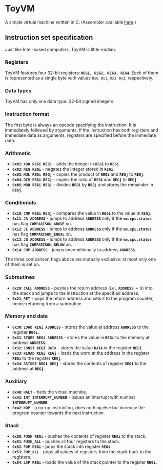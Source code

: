 # ToyVM
A simple virtual machine written in C. (Assembler available [here](https://github.com/coderodde/jToyAssembler).)

## Instruction set specification 
Just like Intel-based computers, ToyVM is little-endian.

### Registers
ToyVM features four 32-bit registers: **`REG1, REG2, REG3, REG4`**. Each of them is represented as a single byte with values `0x0`, `0x1`, `0x2`, `0x3`, respectively.

### Data types
ToyVM has only one data type: 32-bit signed integers.

### Instruction format
The first byte is always an opcode specifying the instruction. It is immediately followed by arguments. If the instruction has both registers and immediate data as arguments, registers are specified before the immediate data.

### Arithmetic 
* **`0x01`**: **`ADD REGi REGj`** - adds the integer in **`REGi`** to **`REGj`**.
* **`0x02`**: **`NEG REGi`** - negates the integer stored in **`REGi`**.
* **`0x03`**: **`MUL REGi REGj`** - copies the product of **`REGi`** and **`REGj`** to **`REGj`**.
* **`0x04`**: **`DIV REGi REGj`** - copies the ratio of **`REGi`** and **`REGj`** to **`REGj`**
* **`0x05`**: **`MOD REGi REGj`** - divides **`REGi`** by **`REGj`** and stores the remainder in **`REGj`**.

### Conditionals
* **`0x10`**: **`CMP REGi REGj`** - compares the value in **`REGi`** to the value in **`REGj`**.
* **`0x11`**: **`JA ADDRESS`** - jumps to address **`ADDRESS`** only if the **`vm.cpu.status`** has flag **`COMPARISON_ABOVE`** on.
* **`0x12`**: **`JE ADDRESS`** - jumps to address **`ADDRESS`** only if the **`vm.cpu.status`** has flag **`COMPARISON_EQUAL`** on.
* **`0x13`**: **`JB ADDRESS`** - jumps to address **`ADDRESS`** only if the **`vm.cpu.status`** has flag **`COMPARISON_BELOW`** on.
* **`0x14`**: **`JMP ADDRESS`** - jumps unconditionally to address **`ADDRESS`**.

The three comparison flags above are mutually exclusive: at most only one of them is set on.

### Subroutines
* **`0x20`**: **`CALL ADDRESS`** - pushes the return address (i.e., **`ADDRESS + 5`**) into the stack and jumps to the instruction at the specified address. 
* **`0x21`**: **`RET`** - pops the return address and sets it to the program counter, hence returning from a subroutine.

### Memory and data
* **`0x30`**: **`LOAD REGi ADDRESS`** - stores the value at address **`ADDRESS`** to the register **`REGi`**.
* **`0x31`**: **`STORE REGi ADDRESS`** - stores the value in **`REGi`** to the memory at address **`ADDRESS`**.
* **`0x32`**: **`CONST REGi DATA`** - stores the value **`DATA`** in the register **`REGi`**.
* **`0x33`**: **`RLOAD REGi REGj`** - loads the word at the address in the register **`REGi`** to the register **`REGj`**.
* **`0x34`**: **`RSTORE REGi REGj`** - stores the contents of register **`REGi`** to the address at **`REGj`**.

### Auxiliary
* **`0x40`**: **`HALT`** - halts the virtual machine. 
* **`0x41`**: **`INT INTERRUPT_NUMBER`** - issues an interrupt with number **`INTERRUPT_NUMBER`**.
* **`0x42`**: **`NOP`** - a no-op instruction, does nothing else but increase the program counter towards the next instruction.

### Stack
* **`0x50`**: **`PUSH REGi`** - pushes the contents of register **`REGi`** to the stack.
* **`0x51`**: **`PUSH_ALL`** - pushes all four registers to the stack.
* **`0x52`**: **`POP REGi`** - pops the stack into register **`REGi`**.
* **`0x53`**: **`POP_ALL`** - pops all values of registers from the stack back to the registers.
* **`0x54`**: **`LSP REGi`** - loads the value of the stack pointer to the register **`REGi`**.
